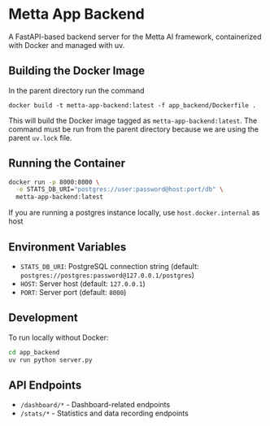 # Metta App Backend

A FastAPI-based backend server for the Metta AI framework, containerized with Docker and managed with uv.

## Building the Docker Image

In the parent directory run the command

```
docker build -t metta-app-backend:latest -f app_backend/Dockerfile .
```

This will build the Docker image tagged as `metta-app-backend:latest`.
The command must be run from the parent directory because we are using the parent `uv.lock` file.

## Running the Container

```bash
docker run -p 8000:8000 \
  -e STATS_DB_URI="postgres://user:password@host:port/db" \
  metta-app-backend:latest
```

If you are running a postgres instance locally, use `host.docker.internal` as host

## Environment Variables

- `STATS_DB_URI`: PostgreSQL connection string (default: `postgres://postgres:password@127.0.0.1/postgres`)
- `HOST`: Server host (default: `127.0.0.1`)
- `PORT`: Server port (default: `8000`)

## Development

To run locally without Docker:

```bash
cd app_backend
uv run python server.py
```

## API Endpoints

- `/dashboard/*` - Dashboard-related endpoints
- `/stats/*` - Statistics and data recording endpoints

